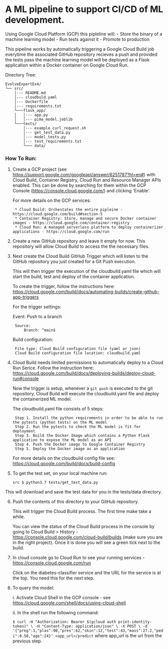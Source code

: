 # A ML pipeline to support CI/CD of ML development. 

Using Google Cloud Platform (GCP) this pipleline will:
	- Store the binary of a machine learning model
	- Run tests against it
	- Promote to production

This pipeline works by automatically triggering a Google Cloud Build job everytime the associated GitHub repository recieves a push and provided the tests pass the machine learning model will be deployed as a Flask application within a Docker container on Google Cloud Run.

Directory Tree:

```
EvolveExpertEx4/
└── src/
	│--- README.md
	│--- cloudbuld.yaml    
	│--- Dockerfile
	│--- requirements.txt
	└───flask_app/
	│   │--- app.py
	│   │--- pima_model.joblib  
	└───tests/
	    │--- example_curl_request.sh
	    │--- get_test_data.py
	    │--- model_tests.py
	    │--- test_requirements.txt
	    └─── data/
``` 


### How To Run:

1. Create a GCP project (see https://support.google.com/googleapi/answer/6251787?hl=en#) with Cloud Build, Container Registry, Cloud Run and Resource Manager APIs enabled. 
	This can be done by searching for them within the GCP Console (https://console.cloud.google.com/) and clicking 'Enable'.

	For more details on the GCP services:

		* Cloud Build: Orchestates the entire pipleine - https://cloud.google.com/build#section-5
		* Container Registry: Store, manage and secure Docker container images - https://cloud.google.com/container-registry
		* Cloud Run: A managed serverless platform to deploy containerizer applications - https://cloud.google.com/run


2. Create a new GitHub repository and leave it empty for now. 
This repository will allow Cloud Build to access the the necessary files.

3. Next create the Cloud Build GitHub Trigger which will listen to the GitHub repository you just created for a Git Push execution. 

	This will then trigger the execution of the cloudbuild.yaml file which will start the build, test and deploy of the container application. 

	To create the trigger, follow the instructions here:
		https://cloud.google.com/build/docs/automating-builds/create-github-app-triggers

	For the trigger settings:

	Event: Push to a branch
		
		Source: 
			Branch: ^main$
	Build configuration:

		File type: Cloud Build configuration file (yaml or json)
		Cloud Build configuration file location: cloudbuild.yaml

4. Cloud Build needs limited permissions to automatically deploy to a Cloud Run Serice.
	Follow the instruction here: https://cloud.google.com/build/docs/deploying-builds/deploy-cloud-run#console

	Now the trigger is setup, whenever a `git push` is executed to the git repository, 
	Cloud Build will execute the cloudbuild.yaml file and deploy the containerized ML model.

	The cloudbuild.yaml file consists of 5 steps:
		
		Step 1. Install the python requirements in order to be able to run the pytests (python tests) on the ML model
		Step 2. Run the pytests to check the ML model is fit for deployment
		Step 3. Build the Docker Image which contains a Python Flask application to expose the ML model as an API
		Step 4. Push the Docker image to Google Container Registry
		Step 5. Deploy the Docker image as an application
	For more details on the cloudbuild config file see: https://cloud.google.com/build/docs/build-config

5. To get the test set, on your local machine run:

	`src $ python3.7 tests/get_test_data.py`

This will download and save the test data for you in the tests/data directory.

6. Push the contents of this directory to your GitHub repository.
	
	This will trigger the Cloud Build process. The first time make take a while.
	
	You can view the status of the Cloud Build process in the console by going to Cloud Build > History - https://console.cloud.google.com/cloud-build/builds (make sure you are in the right project).
	Once it is done you will see a green tick next to the build.

7. In cloud console go to Cloud Run to see your running services - https://console.cloud.google.com/run
	
	Click on the diabetes-classifier service and the URL for the service is at the top. You need this for the next step.

8. To query the model:

	i. Activate Cloud Shell in the GCP console - see https://cloud.google.com/shell/docs/using-cloud-shell

	ii. In the shell run the following command:
	
	`$ curl -H "Authorization: Bearer $(gcloud auth print-identity-token)" \
	 -H "Content-Type: application/json" \
	 -X POST \
	 -d '{"preg":1,"plas":90,"pres":62,"skin":12,"test":43,"mass":27.2,"pedi":0.58,"age":24}' <app_url>/predict`
	 where app_url is the url from the previous step.







